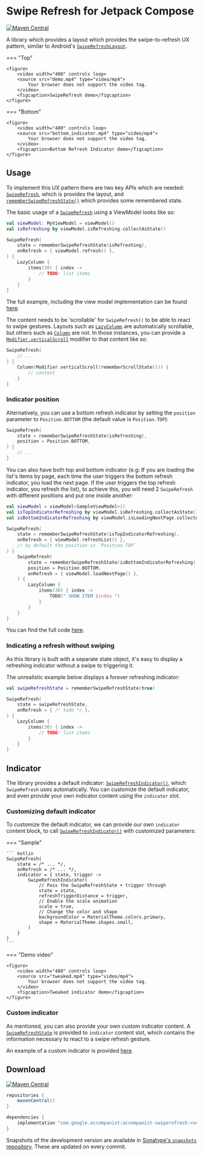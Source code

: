 # Swipe Refresh for Jetpack Compose

[![Maven Central](https://img.shields.io/maven-central/v/com.google.accompanist/accompanist-swiperefresh)](https://search.maven.org/search?q=g:com.google.accompanist)

A library which provides a layout which provides the swipe-to-refresh UX pattern, similar to Android's [`SwipeRefreshLayout`](https://developer.android.com/training/swipe/add-swipe-interface).

=== "Top"

    <figure>
        <video width="400" controls loop>
        <source src="demo.mp4" type="video/mp4">
            Your browser does not support the video tag.
        </video>
        <figcaption>SwipeRefresh demo</figcaption>
    </figure>

=== "Bottom"

    <figure>
        <video width="400" controls loop>
        <source src="bottom_indicator.mp4" type="video/mp4">
            Your browser does not support the video tag.
        </video>
        <figcaption>Bottom Refresh Indicator demo</figcaption>
    </figure>
    

## Usage 

To implement this UX pattern there are two key APIs which are needed: [`SwipeRefresh`][api_swiperefresh], which is provides the layout, and [`rememberSwipeRefreshState()`][api_rememberstate] which provides some remembered state.

The basic usage of a [`SwipeRefresh`][api_swiperefresh] using a ViewModel looks like so:

``` kotlin
val viewModel: MyViewModel = viewModel()
val isRefreshing by viewModel.isRefreshing.collectAsState()

SwipeRefresh(
    state = rememberSwipeRefreshState(isRefreshing),
    onRefresh = { viewModel.refresh() },
) {
    LazyColumn {
        items(30) { index ->
            // TODO: list items
        }
    }
}
```

The full example, including the view model implementation can be found [here](https://github.com/google/accompanist/blob/main/sample/src/main/java/com/google/accompanist/sample/swiperefresh/docsamples/SimpleSample.kt).

The content needs to be 'scrollable' for `SwipeRefresh()` to be able to react to swipe gestures. Layouts such as [`LazyColumn`][lazycolumn] are automatically scrollable, but others such as [`Column`][column] are not. In those instances, you can provide a [`Modifier.verticalScroll`][verticalscroll] modifier to that content like so:

``` kotlin
SwipeRefresh(
    // ...
) {
    Column(Modifier.verticalScroll(rememberScrollState())) {
        // content
    }
}
```

### Indicator position

Alternatively, you can use a bottom refresh indicator by setting the `position` parameter to `Position.BOTTOM` (the default value is `Position.TOP`):
``` kotlin
SwipeRefresh(
    state = rememberSwipeRefreshState(isRefreshing),
    position = Position.BOTTOM,
) {
    // ...
}
```

You can also have both top and bottom indicator (e.g: If you are loading the list's items by page, each time the user triggers the bottom refresh indicator, you load the next page. If the user triggers the top refresh indicator, you refresh the list), to achieve this, you will need 2 `SwipeRefresh` with different positions and put one inside another:

``` kotlin
val viewModel = viewModel<SampleViewModel>()
val isTopIndicatorRefreshing by viewModel.isRefreshing.collectAsState()
val isBottomIndicatorRefreshing by viewModel.isLoadingNextPage.collectAsState()

SwipeRefresh(
    state = rememberSwipeRefreshState(isTopIndicatorRefreshing),
    onRefresh = { viewModel.refreshList() },
    // by default the position is `Position.TOP`
) {
    SwipeRefresh(
        state = rememberSwipeRefreshState(isBottomIndicatorRefreshing),
        position = Position.BOTTOM,
        onRefresh = { viewModel.loadNextPage() },
    ) {
        LazyColumn {
            items(30) { index ->
                TODO(" SHOW ITEM $index ")
            }
        }
    }
}
```

You can find the full code [here](https://github.com/google/accompanist/blob/main/sample/src/main/java/com/google/accompanist/sample/swiperefresh/docsamples/BidirectionalSwipeRefreshSample.kt).

### Indicating a refresh without swiping

As this library is built with a separate state object, it's easy to display a refreshing indicator without a swipe to triggering it.

The unrealistic example below displays a forever refreshing indicator:

``` kotlin
val swipeRefreshState = rememberSwipeRefreshState(true)

SwipeRefresh(
    state = swipeRefreshState,
    onRefresh = { /* todo */ },
) {
    LazyColumn {
        items(30) { index ->
            // TODO: list items
        }
    }
}
```

## Indicator

The library provides a default indicator: [`SwipeRefreshIndicator()`][api_swiperefreshindicator], which `SwipeRefresh` uses automatically. You can customize the default indicator, and even provide your own indicator content using the `indicator` slot.

### Customizing default indicator

To customize the default indicator, we can provide our own `indicator` content block, to call [`SwipeRefreshIndicator()`][api_swiperefreshindicator] with customized parameters:

=== "Sample"

    ``` kotlin
    SwipeRefresh(
        state = /* ... */,
        onRefresh = /* ... */,
        indicator = { state, trigger ->
            SwipeRefreshIndicator(
                // Pass the SwipeRefreshState + trigger through
                state = state,
                refreshTriggerDistance = trigger,
                // Enable the scale animation
                scale = true,
                // Change the color and shape
                backgroundColor = MaterialTheme.colors.primary,
                shape = MaterialTheme.shapes.small,
            )
        }
    )
    ```

=== "Demo video"

    <figure>
        <video width="480" controls loop>
        <source src="tweaked.mp4" type="video/mp4">
            Your browser does not support the video tag.
        </video>
        <figcaption>Tweaked indicator demo</figcaption>
    </figure>

### Custom indicator

As mentioned, you can also provide your own custom indicator content. A [`SwipeRefreshState`][api_swiperefreshstate] is provided to `indicator` content slot, which contains the information necessary to react to a swipe refresh gesture.

An example of a custom indicator is provided [here][sample_customindictor].

## Download

[![Maven Central](https://img.shields.io/maven-central/v/com.google.accompanist/accompanist-swiperefresh)](https://search.maven.org/search?q=g:com.google.accompanist)

```groovy
repositories {
    mavenCentral()
}

dependencies {
    implementation "com.google.accompanist:accompanist-swiperefresh:<version>"
}
```

Snapshots of the development version are available in [Sonatype's `snapshots` repository][snap]. These are updated on every commit.

  [compose]: https://developer.android.com/jetpack/compose
  [snap]: https://oss.sonatype.org/content/repositories/snapshots/com/google/accompanist/accompanist-swiperefresh/
  [api_swiperefreshstate]: ../api/swiperefresh/swiperefresh/com.google.accompanist.swiperefresh/-swipe-refresh-state/
  [api_swiperefreshindicator]: ../api/swiperefresh/swiperefresh/com.google.accompanist.swiperefresh/-swipe-refresh-indicator.html
  [api_swiperefresh]: ../api/swiperefresh/swiperefresh/com.google.accompanist.swiperefresh/-swipe-refresh.html
  [api_rememberstate]: ../api/swiperefresh/swiperefresh/com.google.accompanist.swiperefresh/remember-swipe-refresh-state.html
  [sample_customindictor]: https://github.com/google/accompanist/blob/main/sample/src/main/java/com/google/accompanist/sample/swiperefresh/SwipeRefreshCustomIndicatorSample.kt
  [lazycolumn]: https://developer.android.com/reference/kotlin/androidx/compose/foundation/lazy/package-summary#LazyColumn(androidx.compose.ui.Modifier,androidx.compose.foundation.lazy.LazyListState,androidx.compose.foundation.layout.PaddingValues,kotlin.Boolean,androidx.compose.foundation.layout.Arrangement.Vertical,androidx.compose.ui.Alignment.Horizontal,androidx.compose.foundation.gestures.FlingBehavior,kotlin.Function1)
  [column]: https://developer.android.com/reference/kotlin/androidx/compose/foundation/layout/package-summary#Column(androidx.compose.ui.Modifier,androidx.compose.foundation.layout.Arrangement.Vertical,androidx.compose.ui.Alignment.Horizontal,kotlin.Function1)
  [verticalscroll]: https://developer.android.com/jetpack/compose/gestures#scroll-modifiers